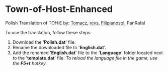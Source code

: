 # Town-of-Host-Enhanced
Polish Translation of TOH:E by: [Tomacz](https://github.com/Tomacz), [revs](https://github.com/revsx), [Filipianosol](https://github.com/Filipianosol), PanRafal

To use the translation, follow these steps: 
1. Download the '**Polish.dat**' file.
2. Rename the downloaded file to '**English.dat**'.
3. Add the renamed '**English.dat**' file to the '**Language**' folder located next to the '**template.dat**' file.
   _To reload the language file in the game, use the **F5+t** hotkey._
